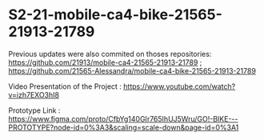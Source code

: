 # S2-21-mobile-ca4-bike-21565-21913-21789

Previous updates were also commited on thoses repositories: https://github.com/21913/mobile-ca4-21565-21913-21789 ;  https://github.com/21565-Alessandra/mobile-ca4-bike-21565-21913-21789

Video Presentation of the Project : https://www.youtube.com/watch?v=izh7EXO3hI8

Prototype Link : https://www.figma.com/proto/CfbYg140GIr765IhUJ5Wru/GO!-BIKE---PROTOTYPE?node-id=0%3A3&scaling=scale-down&page-id=0%3A1
